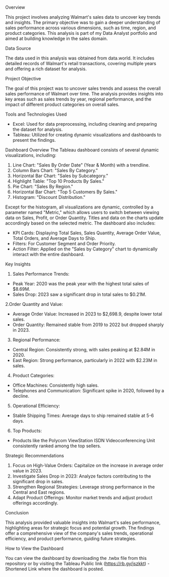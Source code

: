 Overview

This project involves analyzing Walmart's sales data to uncover key trends and insights. The primary objective was to gain a deeper understanding of sales performance across various dimensions, such as time, region, and product categories. This analysis is part of my Data Analyst portfolio and aimed at building knowledge in the sales domain.

Data Source

The data used in this analysis was obtained from data.world. It includes detailed records of Walmart's retail transactions, covering multiple years and offering a rich dataset for analysis.

Project Objective

The goal of this project was to uncover sales trends and assess the overall sales performance of Walmart over time. The analysis provides insights into key areas such as sales trends by year, regional performance, and the impact of different product categories on overall sales.

Tools and Technologies Used
+ Excel: Used for data preprocessing, including cleaning and preparing the dataset for analysis.
+ Tableau: Utilized for creating dynamic visualizations and dashboards to present the findings.

Dashboard Overview
The Tableau dashboard consists of several dynamic visualizations, including:

1. Line Chart: "Sales By Order Date" (Year & Month) with a trendline.
2. Column Bars Chart: "Sales By Category."
3. Horizontal Bar Chart: "Sales by Subcategory."
4. Highlight Table: "Top 10 Products By Sales."
5. Pie Chart: "Sales By Region."
6. Horizontal Bar Chart: "Top 5 Customers By Sales."
7. Histogram: "Discount Distribution."

Except for the histogram, all visualizations are dynamic, controlled by a parameter named "Metric," which allows users to switch between viewing data on Sales, Profit, or Order Quantity. Titles and data on the charts update accordingly based on the selected metric. The dashboard also includes:

+ KPI Cards: Displaying Total Sales, Sales Quantity, Average Order Value, Total Orders, and Average Days to Ship.
+ Filters: For Customer Segment and Order Priority.
+ Action Filter: Applied on the "Sales by Category" chart to dynamically interact with the entire dashboard.

Key Insights
1. Sales Performance Trends:

+ Peak Year: 2020 was the peak year with the highest total sales of $8.69M.
+ Sales Drop: 2023 saw a significant drop in total sales to $0.21M.

2.Order Quantity and Value:

+ Average Order Value: Increased in 2023 to $2,698.9, despite lower total sales.
+ Order Quantity: Remained stable from 2019 to 2022 but dropped sharply in 2023.

3. Regional Performance:

+ Central Region: Consistently strong, with sales peaking at $2.84M in 2020.
+ East Region: Strong performance, particularly in 2022 with $2.23M in sales.

4. Product Categories:

+ Office Machines: Consistently high sales.
+ Telephones and Communication: Significant spike in 2020, followed by a decline.

5. Operational Efficiency:

+ Stable Shipping Times: Average days to ship remained stable at 5-6 days.

6. Top Products:

+ Products like the Polycom ViewStation ISDN Videoconferencing Unit consistently ranked among the top sellers.

Strategic Recommendations

1. Focus on High-Value Orders: Capitalize on the increase in average order value in 2023.
2. Investigate Sales Drop in 2023: Analyze factors contributing to the significant drop in sales.
3. Strengthen Regional Strategies: Leverage strong performance in the Central and East regions.
4. Adapt Product Offerings: Monitor market trends and adjust product offerings accordingly.

Conclusion

This analysis provided valuable insights into Walmart's sales performance, highlighting areas for strategic focus and potential growth. The findings offer a comprehensive view of the company's sales trends, operational efficiency, and product performance, guiding future strategies.

How to View the Dashboard

You can view the dashboard by downloading the .twbx file from this repository or by visiting the Tableau Public link (https://rb.gy/jszkkt) - Shortened Link where the dashboard is posted.
